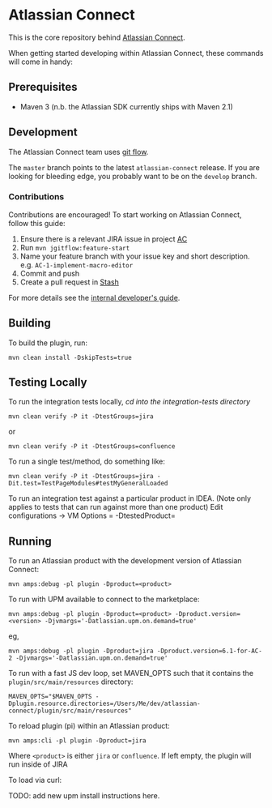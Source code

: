 # Atlassian Connect

This is the core repository behind [Atlassian Connect](https://developer.atlassian.com/display/AC/).

When getting started developing within Atlassian Connect, these commands will come in handy:

## Prerequisites

* Maven 3 (n.b. the Atlassian SDK currently ships with Maven 2.1)

## Development

The Atlassian Connect team uses [git flow](https://www.atlassian.com/git/workflows#!workflow-gitflow).

The `master` branch points to the latest `atlassian-connect` release. If you are looking for bleeding edge,
you probably want to be on the `develop` branch.

### Contributions

Contributions are encouraged! To start working on Atlassian Connect, follow this guide:

1. Ensure there is a relevant JIRA issue in project [AC](https://ecosystem.atlassian.net/browse/AC)
2. Run `mvn jgitflow:feature-start`
3. Name your feature branch with your issue key and short description. e.g. `AC-1-implement-macro-editor`
4. Commit and push
5. Create a pull request in [Stash](https://stash.atlassian.com/projects/AC/repos/atlassian-connect/)

For more details see the [internal developer's guide](https://extranet.atlassian.com/x/cAhDg).

## Building

To build the plugin, run:
  
    mvn clean install -DskipTests=true

## Testing Locally

To run the integration tests locally, *cd into the integration-tests directory*
  
    mvn clean verify -P it -DtestGroups=jira

or

    mvn clean verify -P it -DtestGroups=confluence

To run a single test/method, do something like:

    mvn clean verify -P it -DtestGroups=jira -Dit.test=TestPageModules#testMyGeneralLoaded

To run an integration test against a particular product in IDEA. (Note only applies to tests that can run against more than one product)
    Edit configurations -> VM Options = -DtestedProduct=<product>

## Running

To run an Atlassian product with the development version of Atlassian Connect:

    mvn amps:debug -pl plugin -Dproduct=<product>

To run with UPM available to connect to the marketplace:

    mvn amps:debug -pl plugin -Dproduct=<product> -Dproduct.version=<version> -Djvmargs='-Datlassian.upm.on.demand=true'

eg,

    mvn amps:debug -pl plugin -Dproduct=jira -Dproduct.version=6.1-for-AC-2 -Djvmargs='-Datlassian.upm.on.demand=true'

To run with a fast JS dev loop, set MAVEN_OPTS such that it contains the `plugin/src/main/resources` directory:

    MAVEN_OPTS="$MAVEN_OPTS -Dplugin.resource.directories=/Users/Me/dev/atlassian-connect/plugin/src/main/resources"

To reload plugin (pi) within an Atlassian product:

    mvn amps:cli -pl plugin -Dproduct=jira

Where `<product>` is either `jira` or `confluence`. If left empty, the plugin will run inside of JIRA

To load via curl:

TODO: add new upm install instructions here.
